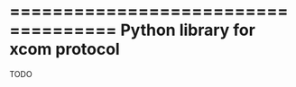 ====================================
Python library for xcom protocol
====================================

TODO
